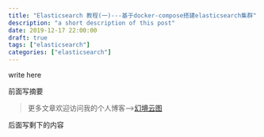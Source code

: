 ```yaml
---
title: "Elasticsearch 教程(一)---基于docker-compose搭建elasticsearch集群"
description: "a short description of this post"
date: 2019-12-17 22:00:00
draft: true
tags: ["elasticsearch"]
categories: ["elasticsearch"]
---
```


write here

前面写摘要

<!--more-->

> 更多文章欢迎访问我的个人博客-->[幻境云图](https://www.lixueduan.com/)

后面写剩下的内容